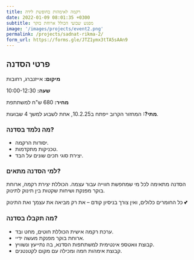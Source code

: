 ```yaml
---
title: רקמה לאימהות בחופשת לידה
date: 2022-01-09 08:01:35 +0300
subtitle: מפגש שבועי הכולל ארוחת בוקר
image: '/images/projects/event2.png'
permalink: /projects/sadnat-rikma-2/
form_url: https://forms.gle/JTZ1ymx3tTA5sAAn9
---
```


## פרטי הסדנה

**מיקום:** אייזנברג, רחובות  

**שעה:** 10:00-12:30 

**מחיר:** 680 ש"ח למשתתפת  

**מתי?:** המחזור הקרוב ייפתח ב10.2.25, אחת לשבוע למשך 4 שבועות.

### מה נלמד בסדנה?

- יסודות הרקמה.
- טכניקות מתקדמות.
- יצירת סוגי תכים שונים על הבד.

### למי הסדנה מתאים?

הסדנה מתאימה לכל מי שמחפשת חווייה עבור עצמה. הכוללת יצירת רקמה, ארוחת בוקר מפנקת ושיחות שקטות בין תינוק לתינוק.

כל החומרים כלולים, ואין צורך בניסיון קודם – את רק מביאה את עצמך ואת התינוק 💕

### מה תקבלו בסדנה?

- ערכת רקמה אישית הכוללת חוטים, מחט ובד.
- ארוחת בוקר מפנקת מעשה ידיי.
- קבוצת וואטספ אינטימית למשתתפות הסדנא, בה נתייעץ ונשוויץ.
-  קבוצת אימהות חמה ומכילה עם מקום לקטנטנים.

